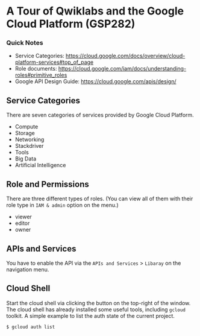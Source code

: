 # A Tour of Qwiklabs and the Google Cloud Platform (GSP282)



### Quick Notes

*   Service Categories: https://cloud.google.com/docs/overview/cloud-platform-services#top_of_page
*   Role documents: <https://cloud.google.com/iam/docs/understanding-roles#primitive_roles>
*   Google API Design Guide: <https://cloud.google.com/apis/design/>



## Service Categories

There are seven categories of services provided by Google Cloud Platform.

*   Compute
*   Storage
*   Networking
*   Stackdriver
*   Tools
*   Big Data
*   Artificial Intelligence



## Role and Permissions

There are three different types of roles. (You can view all of them with their role type in `IAM & admin` option on the menu.)

*   viewer
*   editor
*   owner



## APIs and Services

You have to enable the API via the `APIs and Services` > `Libaray` on the navigation menu.



## Cloud Shell

Start the cloud shell via clicking the button on the top-right of the window. The cloud shell has already installed some useful tools, including `gcloud` toolkit. A simple example to list the auth state of the current project.

```sh
$ gcloud auth list
```







